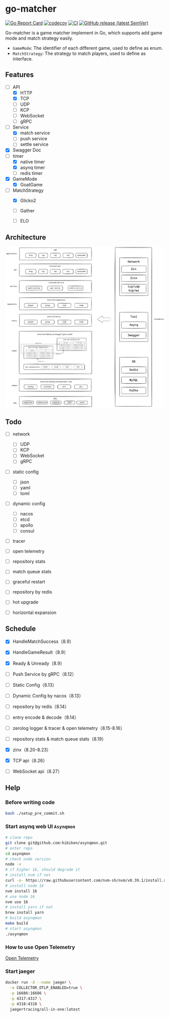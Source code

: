 # go-matcher

[![Go Report Card](https://goreportcard.com/badge/github.com/hedon954/go-matcher)](https://goreportcard.com/report/github.com/hedon954/go-matcher)
[![codecov](https://codecov.io/github/hedon954/go-matcher/graph/badge.svg?token=FEW1EL1FKG)](https://codecov.io/github/hedon954/go-matcher)
[![CI](https://github.com/hedon954/go-matcher/workflows/build/badge.svg)](https://github.com/hedon954/go-matcher/actions)
[![GitHub release (latest SemVer)](https://img.shields.io/github/v/release/hedon954/go-matcher?sort=semver)](https://github.com/hedon954/go-matcher/releases)

Go-matcher is a game matcher implement in Go, which supports add game mode and match strategy easily.

- `GameMode`: The identifier of each different game, used to define as enum.
- `MatchStrategy`: The strategy to match players, used to define as interface.



## Features

- [ ] API
  - [x] HTTP
  - [x] TCP
  - [ ] UDP
  - [ ] KCP
  - [ ] WebSocket
  - [ ] gRPC
- [ ] Service
  - [x] match service
  - [ ] push service
  - [ ] settle service
- [x] Swagger Doc
- [ ] timer
  - [x] native timer
  - [x] asynq timer
  - [ ] redis timer

- [x] GameMode
  - [x] GoatGame
- [ ] MatchStrategy
  - [x] Glicko2
  - [ ] Gather
  - [ ] ELO



## Architecture

![go-matcher architecture](assets/img/architecture.png)



## Todo

- [ ] network
  - [ ] UDP
  - [ ] KCP
  - [ ] WebSocket
  - [ ] gRPC
- [ ] static config
  - [ ] json
  - [ ] yaml
  - [ ] toml
- [ ] dynamic config
  - [ ] nacos
  - [ ] etcd
  - [ ] apollo
  - [ ] consul
- [ ] tracer
- [ ] open telemetry
- [ ] repository stats
- [ ] match queue stats
- [ ] graceful restart
- [ ] repository by redis
- [ ] hot upgrade
- [ ] horizontal expansion



## Schedule

- [x] HandleMatchSuccess（8.9）
- [x] HandleGameResult（8.9）
- [x] Ready & Unready（8.9）
- [ ] Push Service by gRPC（8.12）
- [ ] Static Config（8.13）
- [ ] Dynamic Config by nacos（8.13）
- [ ] repository by redis（8.14）
- [ ] entry encode & decode（8.14）
- [ ] zerolog logger & tracer & open telemetry（8.15-8.16）
- [ ] repository stats & match queue stats（8.19）
- [x] zinx（8.20-8.23）
- [x] TCP api（8.26）
- [ ] WebSocket api（8.27）




## Help

### Before writing code

```bash
bash ./setup_pre_commit.sh
```

### Start asynq web UI `Asynqmon`

```bash
# clone repo
git clone git@github.com:hibiken/asynqmon.git
# enter repo
cd asynqmon
# check node version
node -v
# if higher 16, should degrade it
# install nvm if not
curl -o- https://raw.githubusercontent.com/nvm-sh/nvm/v0.39.1/install.sh | bash
# install node 16
nvm install 16
# use node 16
nvm use 16
# install yarn if not
brew install yarn
# build asynqmon
make build
# start asynqmon
./asynqmon
```

### How to use Open Telemetry

[Open Telemetry](https://opentelemetry.io/docs/languages/go/getting-started/)

### Start jaeger

```bash
docker run -d --name jaeger \
  -e COLLECTOR_OTLP_ENABLED=true \
  -p 16686:16686 \
  -p 4317:4317 \
  -p 4318:4318 \
  jaegertracing/all-in-one:latest
```